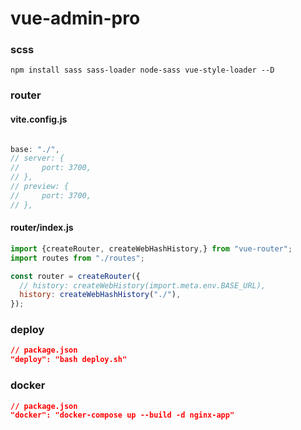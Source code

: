 # vue-admin-pro

### scss

```
npm install sass sass-loader node-sass vue-style-loader --D
```

### router

#### vite.config.js
```js

base: "./",
// server: {
//     port: 3700,
// },
// preview: {
//     port: 3700,
// },
```

#### router/index.js

```js
import {createRouter, createWebHashHistory,} from "vue-router";
import routes from "./routes";

const router = createRouter({
  // history: createWebHistory(import.meta.env.BASE_URL),
  history: createWebHashHistory("./"),
});
```


### deploy


```json
// package.json
"deploy": "bash deploy.sh"
```

### docker
```json
// package.json
"docker": "docker-compose up --build -d nginx-app"
```